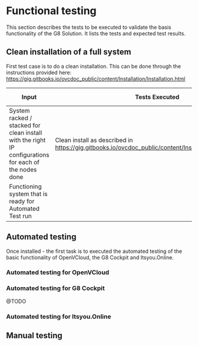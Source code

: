 # Functional testing
This section describes the tests to be executed to validate the basis functionality of the G8 Solution.  It lists the tests and expected test results.

## Clean installation of a full system
First test case is to do a clean installation.  This can be done through the instructions provided here:
https://gig.gitbooks.io/ovcdoc_public/content/Installation/Installation.html

| Input  | Tests Executed  | Expected Output  |
|---|---|---|
| System racked / stacked for clean install with the right IP configurations for each of the nodes done | Clean install as described in https://gig.gitbooks.io/ovcdoc_public/content/Installation/Installation.html
| Functioning system that is ready for Automated Test run  |   


## Automated testing
Once installed - the first task is to executed the automated testing of the basic functionality of OpenVCloud, the G8 Cockpit and Itsyou.Online.

### Automated testing for OpenVCloud
### Automated testing for G8 Cockpit
@TODO

### Automated testing for Itsyou.Online

## Manual testing
